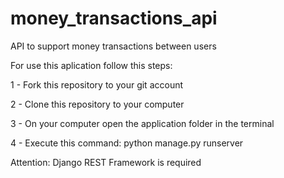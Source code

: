# money_transactions_api
API to support money transactions between users

For use this aplication follow this steps:

1 - Fork this repository to your git account

2 - Clone this repository to your computer

3 - On your computer open the application folder in the terminal

4 - Execute this command: python manage.py runserver

Attention: Django REST Framework is required
